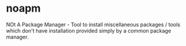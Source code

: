 # noapm
NOt A Package Manager - Tool to install miscellaneous packages / tools which don't have installation provided simply by a common package manager.
